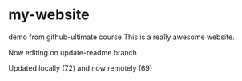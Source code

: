 # my-website
demo from github-ultimate course
This is a really awesome website.

Now editing on update-readme branch

Updated locally (72) and now remotely (69)
